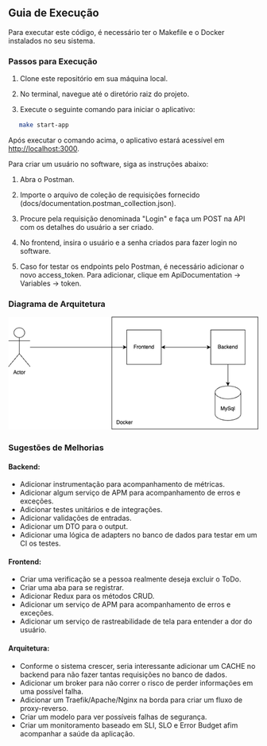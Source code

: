 ## Guia de Execução

Para executar este código, é necessário ter o Makefile e o Docker instalados no seu sistema.

### Passos para Execução

1. Clone este repositório em sua máquina local.

2. No terminal, navegue até o diretório raiz do projeto.

3. Execute o seguinte comando para iniciar o aplicativo:

```bash
   make start-app
```

Após executar o comando acima, o aplicativo estará acessível em [http://localhost:3000](http://localhost:3000).

Para criar um usuário no software, siga as instruções abaixo:

1. Abra o Postman.
   
2. Importe o arquivo de coleção de requisições fornecido (docs/documentation.postman_collection.json).

3. Procure pela requisição denominada "Login" e faça um POST na API com os detalhes do usuário a ser criado.

4. No frontend, insira o usuário e a senha criados para fazer login no software.

5. Caso for testar os endpoints pelo Postman, é necessário adicionar o novo access_token. Para adicionar, clique em ApiDocumentation -> Variables -> token.


### Diagrama de Arquitetura

![Diagrama de Arquitetura](docs/diagram.png)

### Sugestões de Melhorias

#### Backend:

- Adicionar instrumentação para acompanhamento de métricas.
- Adicionar algum serviço de APM para acompanhamento de erros e exceções.
- Adicionar testes unitários e de integrações.
- Adicionar validações de entradas.
- Adicionar um DTO para o output.
- Adicionar uma lógica de adapters no banco de dados para testar em um CI os testes.

#### Frontend:

- Criar uma verificação se a pessoa realmente deseja excluir o ToDo.
- Criar uma aba para se registrar.
- Adicionar Redux para os métodos CRUD.
- Adicionar um serviço de APM para acompanhamento de erros e exceções.
- Adicionar um serviço de rastreabilidade de tela para entender a dor do usuário.

#### Arquitetura:

- Conforme o sistema crescer, seria interessante adicionar um CACHE no backend para não fazer tantas requisições no banco de dados.
- Adicionar um broker para não correr o risco de perder informações em uma possível falha.
- Adicionar um Traefik/Apache/Nginx na borda para criar um fluxo de proxy-reverso.
- Criar um modelo para ver possíveis falhas de segurança.
- Criar um monitoramento baseado em SLI, SLO e Error Budget afim acompanhar a saúde da aplicação.
